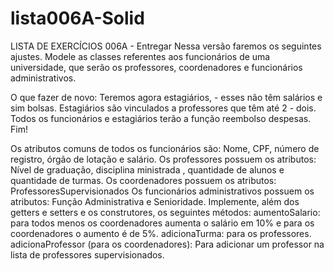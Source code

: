 # lista006A-Solid

LISTA DE EXERCÍCIOS 006A - Entregar
Nessa versão faremos os seguintes ajustes.
Modele as classes referentes aos funcionários de uma universidade, que serão os professores, coordenadores e funcionários administrativos. 

O que fazer de novo: 
Teremos agora estagiários, - esses não têm salários e sim bolsas.
Estagiários são vinculados a professores que têm até 2 - dois.
Todos os funcionários e estagiários terão a função reembolso despesas.
Fim! 

Os atributos comuns de todos os funcionários são: Nome, CPF, número de registro, órgão de lotação e salário. 
Os professores possuem os atributos: Nível de graduação, disciplina ministrada , quantidade de alunos e quantidade de turmas. 
Os coordenadores possuem os atributos: ProfessoresSupervisionados
Os funcionários administrativos possuem os atributos: Função Administrativa e Senioridade.
Implemente, além dos getters e setters e os construtores, os seguintes métodos:
aumentoSalario: para todos menos os coordenadores aumenta o salário em 10% e para os coordenadores o aumento é de 5%. 
adicionaTurma: para os professores. 
adicionaProfessor (para os coordenadores): Para adicionar um professor na lista de professores supervisionados. 

